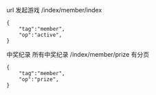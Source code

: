 url
发起游戏
/index/member/index
~~~
{
    "tag":"member",
    "op":"active",
}
~~~
中奖纪录 所有中奖纪录
/index/member/prize
有分页
~~~
{
    "tag":"member",
    "op":"prize",
}
~~~